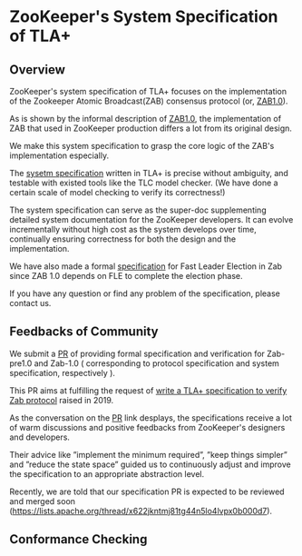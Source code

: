 # ZooKeeper's System Specification of TLA+

## Overview

ZooKeeper's system specification of TLA+ focuses on the implementation of the Zookeeper Atomic Broadcast(ZAB) consensus protocol (or, [ZAB1.0](https://cwiki.apache.org/confluence/display/ZOOKEEPER/Zab1.0)). 

As is shown by the informal description of [ZAB1.0](https://cwiki.apache.org/confluence/display/ZOOKEEPER/Zab1.0), the implementation of ZAB that used in ZooKeeper production differs a lot from its original design.

We make this system specification to grasp the core logic of the ZAB's implementation especially. 

The [sysetm specification](ZabWithFLEAndSYNC.tla) written in TLA+ is precise without ambiguity, and testable with existed tools like the TLC model checker. (We have done a certain scale of model checking to verify its correctness!) 

The system specification can serve as the super-doc supplementing detailed system documentation for the ZooKeeper developers. It can evolve incrementally without high cost as the system develops over time, continually ensuring correctness for both the design and the implementation.

We have also made a formal [specification](FastLeaderElection.tla) for Fast Leader Election in Zab since ZAB 1.0 depends on FLE to complete the election phase.

If you have any question or find any problem of the specification, please contact us.



## Feedbacks of Community

We submit a [PR](https://github.com/apache/zookeeper/pull/1690) of providing formal specification and verification for Zab-pre1.0 and Zab-1.0 ( corresponding to protocol specification and system specification, respectively ).

This PR aims at fulfilling the request of [write a TLA+ specification to verify Zab protocol](https://issues.apache.org/jira/browse/ZOOKEEPER-3615) raised in 2019.

As the conversation on the [PR](https://github.com/apache/zookeeper/pull/1690) link desplays, the specifications receive a lot of warm discussions and positive feedbacks from ZooKeeper's designers and developers. 

Their advice like ”implement the minimum required”, ”keep things simpler” and ”reduce the state space” guided us to continuously adjust and improve the specification to an appropriate abstraction level. 

Recently, we are told that our specification PR is expected to be reviewed and merged soon (https://lists.apache.org/thread/x622jkntmj81tg44n5lo4lvpx0b000d7). 



## Conformance Checking



